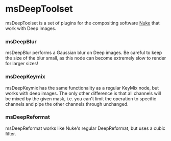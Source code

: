 # msDeepToolset
msDeepToolset is a set of plugins for the compositing software [Nuke](https://www.foundry.com/products/nuke-family/nuke "Nuke on foundry.com") that work with Deep images.

### msDeepBlur
msDeepBlur performs a Gaussian blur on Deep images. Be careful to keep the size of the blur small, as this node can become extremely slow to render for larger sizes!

### msDeepKeymix
msDeepKeymix has the same functionality as a regular KeyMix node, but works with deep images. The only other difference is that all channels will be mixed by the given mask, i.e. you can't limit the operation to specific channels and pipe the other channels through unchanged.

### msDeepReformat
msDeepReformat works like Nuke's regular DeepReformat, but uses a cubic filter.